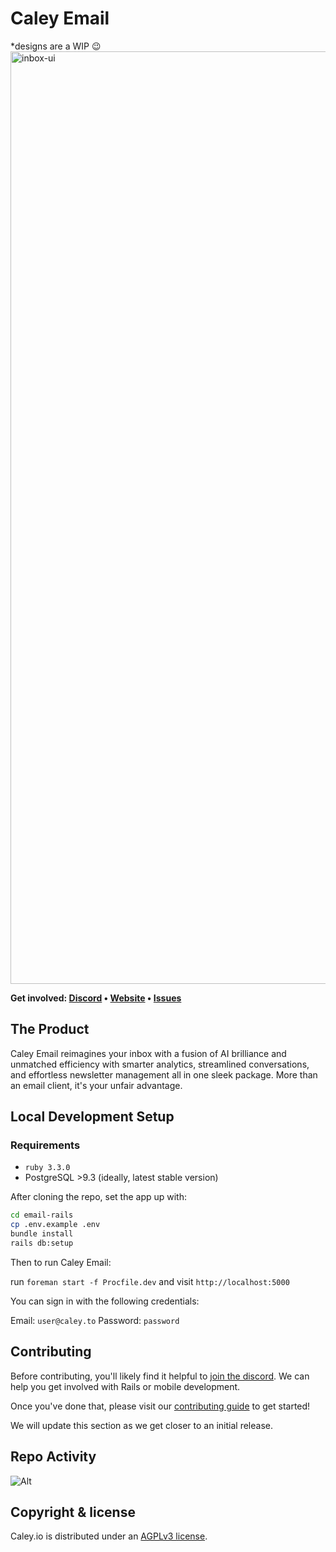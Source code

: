 # Caley Email

*designs are a WIP 😉
<img width="1492" alt="inbox-ui" src="https://github.com/caley-io/email-rails/assets/93844519/e977226b-0839-4f4b-9024-1e26397bf222">

<b>Get involved: [Discord](https://discord.gg/caley) • [Website](https://caley.io) • [Issues](https://github.com/caley-io/caley/issues)</b>

## The Product

Caley Email reimagines your inbox with a fusion of AI brilliance and unmatched efficiency with smarter analytics, streamlined conversations, and effortless newsletter management all in one sleek package. More than an email client,
it's your unfair advantage.

## Local Development Setup

### Requirements

- `ruby 3.3.0`
- PostgreSQL >9.3 (ideally, latest stable version)

After cloning the repo, set the app up with:

```sh
cd email-rails
cp .env.example .env
bundle install
rails db:setup
```

Then to run Caley Email:

run `foreman start -f Procfile.dev`
and visit `http://localhost:5000`

You can sign in with the following credentials:

Email: `user@caley.to`
Password: `password`

## Contributing

Before contributing, you'll likely find it helpful to [join the discord](https://discord.gg/caley). We can help you get involved with Rails or mobile development.

Once you've done that, please visit our [contributing guide](https://github.com/caley-io/caley/blob/main/CONTRIBUTING.md) to get started!

We will update this section as we get closer to an initial release.

## Repo Activity

![Alt](https://repobeats.axiom.co/api/embed/df98a3d367e25c3052772e6c00022da9cb393167.svg "Repobeats analytics image")

## Copyright & license

Caley.io is distributed under an [AGPLv3 license](https://github.com/caley-io/caley/blob/main/LICENSE).
